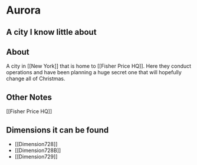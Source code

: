 # Aurora
## A city I know little about

## About
A city in [[New York]] that is home to [[Fisher Price HQ]]. Here they conduct operations and have been planning a huge secret one that will hopefully change all of Christmas.


## Other Notes
[[Fisher Price HQ]]

## Dimensions it can be found
- [[Dimension728]]
-  [[Dimension728B]]
- [[Dimension729]]